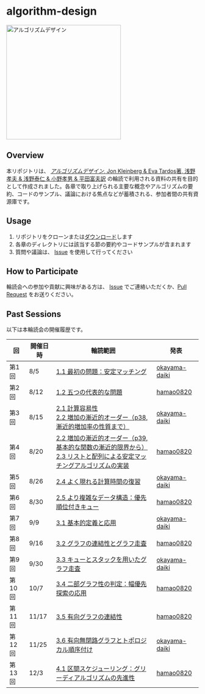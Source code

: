 # algorithm-design

<img alt="アルゴリズムデザイン" src="https://hondana-image.s3.amazonaws.com/book/image/10010675/0338ac22-2e23-4115-894a-8560632c47f4.jpg" width="300px">

## Overview

本リポジトリは、 [_アルゴリズムデザイン_, Jon Kleinberg & Eva Tardos著, 浅野孝夫 & 浅野泰仁 & 小野孝男 & 平田富夫訳](https://www.kyoritsu-pub.co.jp/book/b10010675.html) の輪読で利用される資料の共有を目的として作成されました。各章で取り上げられる主要な概念やアルゴリズムの要約、コードのサンプル、議論における焦点などが蓄積される、参加者間の共有資源庫です。

## Usage

1. リポジトリをクローンまたは[ダウンロード](https://github.com/okayama-daiki/algorithm-design/archive/refs/heads/main.zip)します
2. 各章のディレクトリには該当する節の要約やコードサンプルが含まれます
3. 質問や議論は、 [Issue](https://github.com/okayama-daiki/algorithm-design/issues/new) を使用して行ってください

## How to Participate

輪読会への参加や貢献に興味がある方は、 [Issue](https://github.com/okayama-daiki/algorithm-design/issues/new) でご連絡いただくか、[Pull Request](https://github.com/okayama-daiki/algorithm-design/pulls) をお送りください。

## Past Sessions

以下は本輪読会の開催履歴です。

| 回 | 開催日時 | 輪読範囲 | 発表 |
| - | - | - | - |
| 第1回 | 8/5 | [1.1 最初の問題：安定マッチング](./chapter-1/1.1.md) | [okayama-daiki](https://github.com/okayama-daiki) |
| 第2回 | 8/12 | [1.2 五つの代表的な問題](./chapter-1/1.2.md) | [hamao0820](https://github.com/hamao0820) |
| 第3回 | 8/15 | [2.1 計算容易性](./chapter-2/2.1.md)<br>[2.2 増加の漸近的オーダー（p38,漸近的増加率の性質まで）](./chapter-2/2.2.md) | [okayama-daiki](https://github.com/okayama-daiki) |
| 第4回 | 8/20 | [2.2 増加の漸近的オーダー（p39,基本的な関数の漸近的限界から）](./chapter-2/2.2.md)<br>[2.3 リストと配列による安定マッチングアルゴリズムの実装](./chapter-2/2.3.md) | [hamao0820](https://github.com/hamao0820) |
| 第5回 | 8/26 | [2.4 よく現れる計算時間の復習](./chapter-2/2.4.md) | [okayama-daiki](https://github.com/okayama-daiki) |
| 第6回 | 8/30 | [2.5 より複雑なデータ構造：優先順位付きキュー](./chapter-2/2.5.md) | [hamao0820](https://github.com/hamao0820) |
| 第7回 | 9/9 | [3.1 基本的定義と応用](./chapter-3/3.1.md) | [okayama-daiki](https://github.com/okayama-daiki) |
| 第8回 | 9/16 | [3.2 グラフの連結性とグラフ走査](./chapter-3/3.2.md) | [hamao0820](https://github.com/hamao0820) |
| 第9回 | 9/30 | [3.3 キューとスタックを用いたグラフ走査](./chapter-3/3.3.md) | [okayama-daiki](https://github.com/okayama-daiki) |
| 第10回 | 10/7 | [3.4 二部グラフ性の判定：幅優先探索の応用](./chapter-3/3.4.md) | [hamao0820](https://github.com/hamao0820) |
| 第11回 | 11/17 | [3.5 有向グラフの連結性](./chapter-3/3.5.md) | [hamao0820](https://github.com/hamao0820) |
| 第12回 | 11/25 | [3.6 有向無閉路グラフとトポロジカル順序付け](./chapter-3/3.6.md) | [okayama-daiki](https://github.com/okayama-daiki) |
| 第13回 | 12/3 | [4.1 区間スケジューリング：グリーディアルゴリズムの先進性](./chapter-4/4.1.md) | [hamao0820](https://github.com/hamao0820) |
